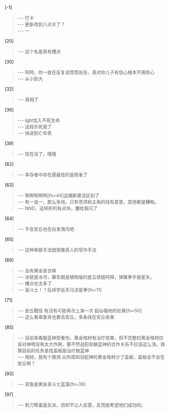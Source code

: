 
[-1] 
>--- 打卡<br>
>--- 更新改到八点半了？<br>
>--- 一<br>

[20] 
>--- 这个名是真有槽点<br>

[30] 
>--- 呵呵，你一直在反复说慌慌张张，真对你儿子有信心根本不用担心<br>
>--- 从小到大<br>

[32] 
>--- 真相了<br>

[36] 
>--- lgbt加入不死生命<br>
>--- 这段乐死我了<br>
>--- 快进到亡命贵<br>

[39] 
>--- 现在没了，嘻嘻<br>

[62] 
>--- 幸存者中存在感最低的是扇雀了<br>

[63] 
>--- 啊啊啊啊啊[fn=44]这跟断章没区别了<br>
>--- 有一说一，那么多线，只有苍须和主角的线有意思，其他都是糟粕。<br>
>--- NND，这转折的有点快，腰给我闪了<br>

[64] 
>--- 不会安丘也在白发海沟吧<br>

[65] 
>--- 这种串联手法就很像真人的写作手法<br>

[69] 
>--- 会有黄金圣衣嘛<br>
>--- 冰骁是冰河，藤东朗是植物版的星云锁链阿舜，弹簧拳手是星矢。<br>
>--- 槽点也太多了<br>
>--- 圣斗士！？后续学会天马流星拳[fn=11]<br>

[71] 
>--- 安丘戰役 有沒有可能再次上演一次 狐仙福地的壯舉[fn=50]<br>
>--- 这么看章鱼哥也要去安丘，多条线在安丘收束<br>

[85] 
>--- 目前来看魅蓝神受重伤。黄金棺材有治疗效果，但不完整的黄金棺材应该对神明没有太大作用，要不然战犯和魅蓝神的合作关系不应该这么浅。我猜目前的任务是找盖板版治疗魅蓝神<br>
>--- 棺材，我有个猜测
众所周知羽蛇神的黄金棺材少了盖板，盖板会不会在安丘啊？<br>

[93] 
>--- 双鱼座黄金圣斗士蓝藻[fn=39]<br>

[97] 
>--- 刺刀帮虽是反派，但却不让人反感，反而挺希望他们成功的。<br>

